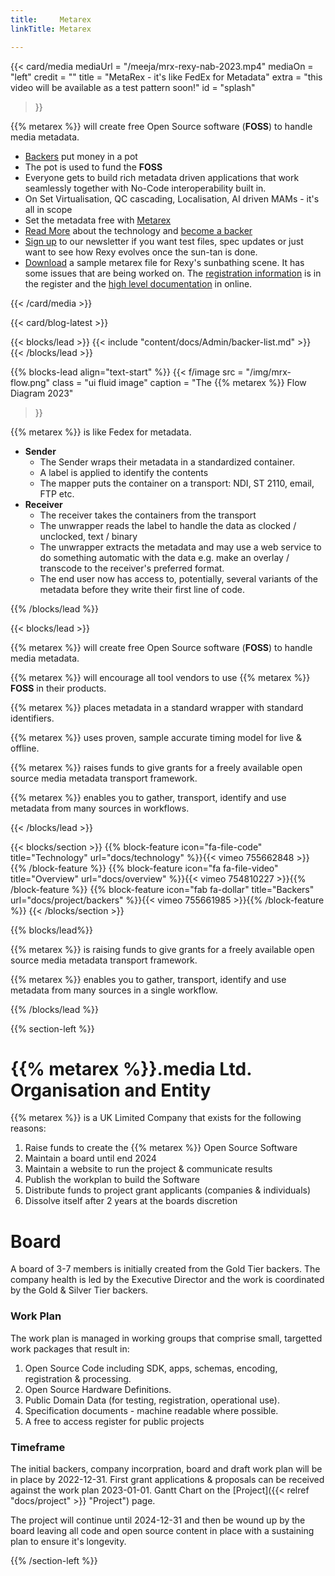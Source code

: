 ```yaml
---
title:     Metarex
linkTitle: Metarex

---
```

<!-- ---  Opening Card ----------------------------------------------------- -->
{{< card/media
      mediaUrl =  "/meeja/mrx-rexy-nab-2023.mp4"
      mediaOn  =  "left"
      credit   =  ""
      title    =  "MetaRex - it's like FedEx for Metadata"
      extra    =  "this video will be available as a test pattern soon!"
      id       =  "splash"
 >}}

{{% metarex %}} will create free Open Source software (**FOSS**) to handle media metadata.

* [Backers](/docs/project/backers) put money in a pot
* The pot is used to fund the **FOSS**
* Everyone gets to build rich metadata driven applications that work seamlessly
  together with No-Code interoperability built in.
* On Set Virtualisation, QC cascading, Localisation, AI driven MAMs - it's all
  in scope
* Set the metadata free with [Metarex](/contact)
* [Read More](/docs/technology/) about the technology and [become a
  backer](/docs/project/backers/)
* [Sign up](/contact) to our newsletter if you want test files, spec updates or
  just want to see how Rexy evolves once the sun-tan is done.
* [Download](/downloads/samples/rexy_sunbathe_mrx.zip) a sample metarex file for
  Rexy's sunbathing scene. It has some issues that are being worked on. The
  [registration information](/ui/reg/MRX.123.456.789.def) is in the register and
  the [high level documentation]() in online.

{{< /card/media >}}

<!--  latest blog ----------------------------------------------------------  -->

{{< card/blog-latest >}}

<!--  Backer List ---------------------------------------------------------  -->

{{< blocks/lead                                   >}}
{{<   include    "content/docs/Admin/backer-list.md" >}}
{{< /blocks/lead  >}}

<!--  Flow chart ----------------------------------------------------------  -->

{{% blocks-lead align="text-start" %}} 
{{< f/image
	  src      = "/img/mrx-flow.png"
		class    = "ui fluid image" 
		caption  = "The {{% metarex %}} Flow Diagram 2023"
>}}

{{% metarex %}} is like Fedex for metadata.

* **Sender**
  * The Sender wraps their metadata in a standardized container.
  * A label is applied to identify the contents
  * The mapper puts the container on a transport: NDI, ST 2110, email, FTP etc.
* **Receiver**
  * The receiver takes the containers from the transport
  * The unwrapper reads the label to handle the data as clocked / unclocked,
    text / binary
  * The unwrapper extracts the metadata and may use a web service to do something
    automatic with the data e.g. make an overlay / transcode to the receiver's
    preferred format.
  * The end user now has access to, potentially, several variants of the metadata
    before they write their first line of code.

{{% /blocks/lead %}} 

<!--  Goals ---------------------------------------------------------------  -->

{{< blocks/lead >}} 

{{% metarex %}} will create free Open Source software (**FOSS**) to handle media metadata.

{{% metarex %}} will encourage all tool vendors to use {{% metarex %}} **FOSS** in their products.

{{% metarex %}} places metadata in a standard wrapper with standard identifiers.
  
{{% metarex %}} uses proven, sample accurate timing model for live & offline.
  
{{% metarex %}} raises funds to give grants for a freely available open source
  media metadata transport framework.
  
{{% metarex %}} enables you to gather, transport, identify and use metadata from
  many sources in workflows.

{{< /blocks/lead >}} 

<!--  Videos --------------------------------------------------------------  -->

{{< blocks/section >}}
  {{% block-feature icon="fa-file-code"     title="Technology"  url="docs/technology"          %}}{{< vimeo 755662848 >}}{{% /block-feature %}}
  {{% block-feature icon="fa fa-file-video" title="Overview"    url="docs/overview"            %}}{{< vimeo 754810227 >}}{{% /block-feature %}}
  {{% block-feature icon="fab fa-dollar"    title="Backers" url="docs/project/backers" %}}{{< vimeo 755661985 >}}{{% /block-feature %}}
{{< /blocks/section >}}

<!--  ---------------------------------------------------------------------  -->

{{% blocks/lead%}}

{{% metarex %}} is raising funds to give grants for a freely
available open source media metadata transport framework.

{{% metarex %}} enables you to gather, transport, identify and use metadata from
many sources in a single workflow.

{{% /blocks/lead %}}

<!--  ---------------------------------------------------------------------  -->

{{% section-left %}}

# {{% metarex %}}.media Ltd. Organisation and Entity

{{% metarex %}} is a UK Limited Company that exists for the following
reasons:

1. Raise funds to create the {{% metarex %}} Open Source Software
2. Maintain a board until end 2024
3. Maintain a website to run the project & communicate results
4. Publish the workplan to build the Software
5. Distribute funds to project grant applicants (companies & individuals)
6. Dissolve itself after 2 years at the boards discretion

# Board

A board of 3-7 members is initially created from the Gold Tier backers. The
company health is led by the Executive Director and the work is coordinated
by the Gold & Silver Tier backers.

### Work Plan

The work plan is managed in working groups that comprise small, targetted work
packages that result in:

1. Open Source Code including SDK, apps, schemas, encoding, registration &
   processing.
1. Open Source Hardware Definitions.
1. Public Domain Data (for testing, registration, operational use).
1. Specification documents - machine readable where possible.
1. A free to access register for public projects

### Timeframe

The initial backers, company incorpration, board and draft work plan will be in
place by 2022-12-31. First grant applications & proposals can be received
against the work plan 2023-01-01. Gantt Chart on the
[Project]({{< relref "docs/project" >}} "Project")
page.

The project will continue until 2024-12-31 and then be wound up by the board
leaving all code and open source content in place with a sustaining plan to
ensure it's longevity.

{{% /section-left %}}